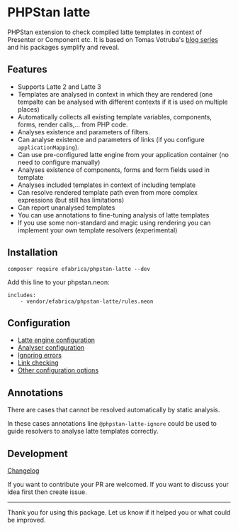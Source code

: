 # PHPStan latte
PHPStan extension to check compiled latte templates in context of Presenter or Component etc.
It is based on Tomas Votruba's [blog series](https://tomasvotruba.com/blog/stamp-static-analysis-of-templates/) and his packages symplify and reveal.

## Features

- Supports Latte 2 and Latte 3
- Templates are analysed in context in which they are rendered (one tempalte can be analysed with different contexts if it is used on multiple places)
- Automatically collects all existing template variables, components, forms, render calls,... from PHP code.
- Analyses existence and parameters of filters.
- Can analyse existence and parameters of links (if you configure `applicationMapping`).
- Can use pre-configured latte engine from your application container (no need to configure manually)
- Analyses existence of components, forms and form fields used in template
- Analyses included templates in context of including template
- Can resolve rendered template path even from more complex expressions (but still has limitations)
- Can report unanalysed templates
- You can use annotations to fine-tuning analysis of latte templates
- If you use some non-standard and magic using rendering you can implement your own template resolvers (experimental)

## Installation
```shell
composer require efabrica/phpstan-latte --dev
```

Add this line to your phpstan.neon:
```neon
includes:
    - vendor/efabrica/phpstan-latte/rules.neon
```

## Configuration

* [Latte engine configuration](docs/configuration#latte-engine-configuration)
* [Analyser configuration](docs/configuration#analyser-configuration)
* [Ignoring errors](docs/configuration#ignoring-errors)
* [Link checking](docs/configuration#link-checking)
* [Other configuration options](docs/configuration#other-configuration-options)

## Annotations

There are cases that cannot be resolved automatically by static analysis. 

In these cases annotations line `@phpstan-latte-ignore` could be used to guide resolvers to analyse latte templates correctly.

## Development

[Changelog](CHANGELOG.md)

If you want to contribute your PR are welcomed. If you want to discuss your idea first then create issue.

-----

Thank you for using this package. Let us know if it helped you or what could be improved.